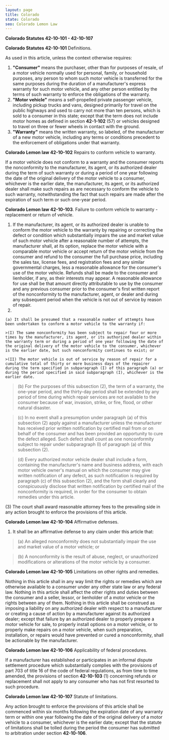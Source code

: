 ```yaml
---
layout: page
title: Colorado
state: Colorado
seo: Colorado Lemon Law
---
```


**Colorado Statutes 42-10-101 - 42-10-107**

**Colorado Statutes 42-10-101** Definitions.

As used in this article, unless the context otherwise requires:

  1. **"Consumer"** means the purchaser, other than for purposes of resale, of a motor vehicle normally used for personal, family, or household purposes, any person to whom such motor vehicle is transferred for the same purposes during the duration of a manufacturer's express warranty for such motor vehicle, and any other person entitled by the terms of such warranty to enforce the obligations of the warranty. <br>
  2. **"Motor vehicle"** means a self-propelled private passenger vehicle, including pickup trucks and vans, designed primarily for travel on the public highways and used to carry not more than ten persons, which is sold to a consumer in this state; except that the term does not include motor homes as defined in section **42-1-102** (57) or vehicles designed to travel on three or fewer wheels in contact with the ground. <br>
  3. **"Warranty"** means the written warranty, so labeled, of the manufacturer of a new motor vehicle, including any terms or conditions precedent to the enforcement of obligations under that warranty.

**Colorado Lemon law 42-10-102** Repairs to conform vehicle to warranty. 

If a motor vehicle does not conform to a warranty and the consumer reports the nonconformity to the manufacturer, its agent, or its authorized dealer during the term of such warranty or during a period of one year following the date of the original delivery of the motor vehicle to a consumer, whichever is the earlier date, the manufacturer, its agent, or its authorized dealer shall make such repairs as are necessary to conform the vehicle to such warranty, notwithstanding the fact that such repairs are made after the expiration of such term or such one-year period. 

**Colorado Lemon law 42-10-103**. Failure to conform vehicle to warranty - replacement or return of vehicle.

  1. If the manufacturer, its agent, or its authorized dealer is unable to conform the motor vehicle to the warranty by repairing or correcting the defect or condition which substantially impairs the use and market value of such motor vehicle after a reasonable number of attempts, the manufacturer shall, at its option, replace the motor vehicle with a comparable motor vehicle or accept return of the motor vehicle from the consumer and refund to the consumer the full purchase price, including the sales tax, license fees, and registration fees and any similar governmental charges, less a reasonable allowance for the consumer's use of the motor vehicle. Refunds shall be made to the consumer and lienholder, if any, as their interests may appear. A reasonable allowance for use shall be that amount directly attributable to use by the consumer and any previous consumer prior to the consumer's first written report of the nonconformity to the manufacturer, agent, or dealer and during any subsequent period when the vehicle is not out of service by reason of repair. <br>
  2. 
    (a) It shall be presumed that a reasonable number of attempts have been undertaken to conform a motor vehicle to the warranty if:

    >(I) The same nonconformity has been subject to repair four or more times by the manufacturer, its agent, or its authorized dealer within the warranty term or during a period of one year following the date of the original delivery of the motor vehicle to the consumer, whichever is the earlier date, but such nonconformity continues to exist; or 
     
    >(II) The motor vehicle is out of service by reason of repair for a cumulative total of thirty or more business days of the repairer during the term specified in subparagraph (I) of this paragraph (a) or during the period specified in said subparagraph (I), whichever is the earlier date.

  >(b) For the purposes of this subsection (2), the term of a warranty, the one-year period, and the thirty-day period shall be extended by any period of time during which repair services are not available to the consumer because of war, invasion, strike, or fire, flood, or other natural disaster. 

  >(c) In no event shall a presumption under paragraph (a) of this subsection (2) apply against a manufacturer unless the manufacturer has received prior written notification by certified mail from or on behalf of the consumer and has been provided an opportunity to cure the defect alleged. Such defect shall count as one nonconformity subject to repair under subparagraph (I) of paragraph (a) of this subsection (2). 

  >(d) Every authorized motor vehicle dealer shall include a form, containing the manufacturer's name and business address, with each motor vehicle owner's manual on which the consumer may give written notification of any defect, as such notification is required by paragraph (c) of this subsection (2), and the form shall clearly and conspicuously disclose that written notification by certified mail of the nonconformity is required, in order for the consumer to obtain remedies under this article.
  
(3) The court shall award reasonable attorney fees to the prevailing side in any action brought to enforce the provisions of this article.

**Colorado Lemon law 42-10-104** Affirmative defenses.

  1. It shall be an affirmative defense to any claim under this article that:
  
>(a) An alleged nonconformity does not substantially impair the use and market value of a motor vehicle; or 

>(b) A nonconformity is the result of abuse, neglect, or unauthorized modifications or alterations of the motor vehicle by a consumer.

**Colorado Lemon law 42-10-105** Limitations on other rights and remedies.

Nothing in this article shall in any way limit the rights or remedies which are otherwise available to a consumer under any other state law or any federal law. Nothing in this article shall affect the other rights and duties between the consumer and a seller, lessor, or lienholder of a motor vehicle or the rights between any of them. Nothing in this article shall be construed as imposing a liability on any authorized dealer with respect to a manufacturer or creating a cause of action by a manufacturer against its authorized dealer; except that failure by an authorized dealer to properly prepare a motor vehicle for sale, to properly install options on a motor vehicle, or to properly make repairs on a motor vehicle, when such preparation, installation, or repairs would have prevented or cured a nonconformity, shall be actionable by the manufacturer.

**Colorado Lemon law 42-10-106** Applicability of federal procedures.

If a manufacturer has established or participates in an informal dispute settlement procedure which substantially complies with the provisions of part 703 of title 16 of the code of federal regulations, as from time to time amended, the provisions of section **42-10-103** (1) concerning refunds or replacement shall not apply to any consumer who has not first resorted to such procedure.

**Colorado Lemon law 42-10-107** Statute of limitations.

Any action brought to enforce the provisions of this article shall be commenced within six months following the expiration date of any warranty term or within one year following the date of the original delivery of a motor vehicle to a consumer, whichever is the earlier date; except that the statute of limitations shall be tolled during the period the consumer has submitted to arbitration under section **42-10-106**.

